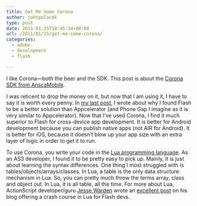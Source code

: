 ```yaml
---
title: Got Me Some Corona
author: johnpolacek
type: post
date: 2011-01-25T18:45:34+00:00
url: /2011/01/25/got-me-some-corona/
categories:
  - adobe
  - development
  - flash

---
```


I like Corona—both the beer and the SDK. This post is about the <a href="https://coronalabs.com/corona-sdk/" target="_blank" rel="noopener noreferrer">Corona SDK from AnscaMobile</a>.

I was reticent to drop the money on it, but now that I am using it, I have to say it is worth every penny. In [my last post][1], I wrote about why I found Flash to be a better solution than Appcelerator (and Phone Gap I imagine as it is very similar to Appcelerator). Now that I’ve used Corona, I find it much superior to Flash for cross-device app development. It is better for Android development because you can publish native apps (not AIR for Android). It is better for iOS, because it doesn’t blow up your app size with an extra layer of logic in order to get it to run.

To use Corona, you write your code in the <a href="http://www.lua.org/about.html" target="_blank" rel="noopener noreferrer">Lua programming language</a>. As an AS3 developer, I found it to be pretty easy to pick up. Mainly, it is just about learning the syntax differences. One thing I most struggled with is tables/objects/arrays/classes. In Lua, a table is the only data structure mechanism in Lua. So, you can pretty much throw the terms array, class and object out. In Lua, it is all table, all the time. For more about Lua, ActionScript developer/guru <a href="http://twitter.com/#!/jesterxl" target="_blank" rel="noopener noreferrer" class="broken_link" rel="nofollow">Jesse Warden</a> wrote an <a href="http://jessewarden.com/2011/01/lua-for-actionscript-developers.html" target="_blank" rel="noopener noreferrer">excellent post</a> on his blog offering a crash course in Lua for Flash devs.

 [1]: http://johnpolacek.com/?p=122
